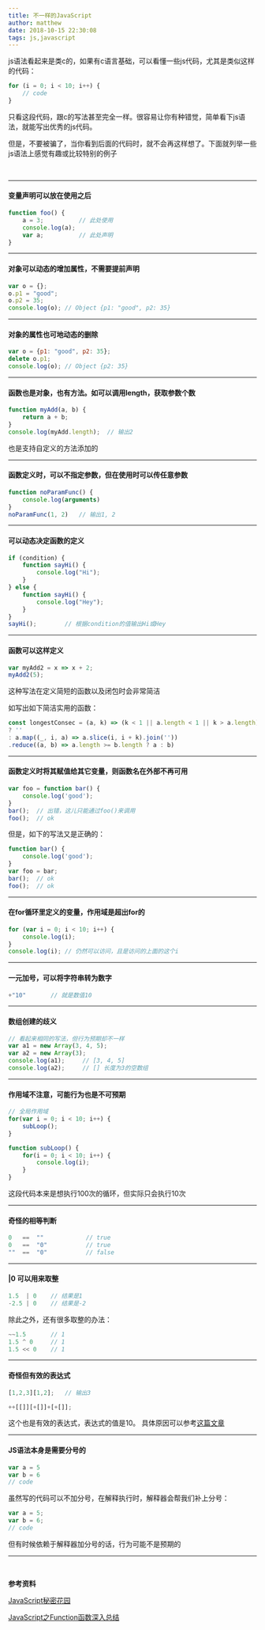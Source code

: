 ```yaml
---
title: 不一样的JavaScript
author: matthew
date: 2018-10-15 22:30:08
tags: js,javascript
---
```




js语法看起来是类c的，如果有c语言基础，可以看懂一些js代码，尤其是类似这样的代码：

```js
for (i = 0; i < 10; i++) {
    // code
}
```

只看这段代码，跟c的写法甚至完全一样。很容易让你有种错觉，简单看下js语法，就能写出优秀的js代码。



但是，不要被骗了，当你看到后面的代码时，就不会再这样想了。下面就列举一些js语法上感觉有趣或比较特别的例子

​	



----


#### 变量声明可以放在使用之后

```javascript
function foo() {
    a = 3;			// 此处使用
    console.log(a);
    var a;			// 此处声明
}
```

-----

#### 对象可以动态的增加属性，不需要提前声明

```javascript
var o = {};
o.p1 = "good";
o.p2 = 35;
console.log(o);	// Object {p1: "good", p2: 35}
```

------

#### 对象的属性也可地动态的删除

```javascript
var o = {p1: "good", p2: 35};
delete o.p1;
console.log(o);	// Object {p2: 35}
```

-----

#### 函数也是对象，也有方法。如可以调用length，获取参数个数

```javascript
function myAdd(a, b) {
    return a + b;
}
console.log(myAdd.length);	// 输出2
```

也是支持自定义的方法添加的

-------

#### 函数定义时，可以不指定参数，但在使用时可以传任意参数

```javascript
function noParamFunc() {
    console.log(arguments)
}
noParamFunc(1, 2)	// 输出1, 2
```

-----

#### 可以动态决定函数的定义

```javascript
if (condition) {
    function sayHi() {
        console.log("Hi");
    }
} else {
    function sayHi() {
        console.log("Hey");
    }
}
sayHi();		// 根据condition的值输出Hi或Hey
```

-----

#### 函数可以这样定义

```javascript
var myAdd2 = x => x + 2;
myAdd2(5);
```

这种写法在定义简短的函数以及闭包时会非常简洁

如写出如下简洁实用的函数：

```javascript
const longestConsec = (a, k) => (k < 1 || a.length < 1 || k > a.length)
? ''
: a.map((_, i, a) => a.slice(i, i + k).join(''))
.reduce((a, b) => a.length >= b.length ? a : b)
```

-----

#### 函数定义时将其赋值给其它变量，则函数名在外部不再可用

```javascript
var foo = function bar() {
    console.log('good');
}
bar();  // 出错，这儿只能通过foo()来调用
foo();  // ok
```

但是，如下的写法又是正确的：

```javascript
function bar() {
    console.log('good');
}
var foo = bar;
bar();  // ok
foo();  // ok
```

-----

#### 在for循环里定义的变量，作用域是超出for的

```javascript
for (var i = 0; i < 10; i++) {
    console.log(i);
}
console.log(i); // 仍然可以访问，且是访问的上面的这个i
```

-----

#### 一元加号，可以将字符串转为数字

```javascript
+"10"		// 就是数值10
```

-----

#### 数组创建的歧义

```javascript
// 看起来相同的写法，但行为预期却不一样
var a1 = new Array(3, 4, 5);
var a2 = new Array(3);
console.log(a1);     // [3, 4, 5]
console.log(a2);     // [] 长度为3的空数组
```

-----

#### 作用域不注意，可能行为也是不可预期

```javascript
// 全局作用域
for(var i = 0; i < 10; i++) {
    subLoop();
}

function subLoop() {
    for(i = 0; i < 10; i++) {
        console.log(i);
    }
}
```

这段代码本来是想执行100次的循环，但实际只会执行10次

-----

#### 奇怪的相等判断

```javascript
0 	==	""            // true
0	==	"0"           // true
"" 	== 	"0"           // false
```

---

#### |0 可以用来取整

```javascript
1.5  | 0	// 结果是1
-2.5 | 0	// 结果是-2
```

除此之外，还有很多取整的办法：

```javascript
~~1.5		// 1
1.5 ^ 0		// 1
1.5 << 0	// 1
```

-----

#### 奇怪但有效的表达式

```javascript
[1,2,3][1,2];	// 输出3
```

```javascript
++[[]][+[]]+[+[]];
```

这个也是有效的表达式，表达式的值是10。 具体原因可以参考[这篇文章](http://justjavac.com/javascript/2012/05/24/can-you-explain-why-10.html)

-----

#### JS语法本身是需要分号的

```javascript
var a = 5
var b = 6
// code
```

虽然写的代码可以不加分号，在解释执行时，解释器会帮我们补上分号：

```javascript
var a = 5;
var b = 6;
// code
```

但有时候依赖于解释器加分号的话，行为可能不是预期的

-----

​	



**参考资料**

[JavaScript秘密花园](https://bonsaiden.github.io/JavaScript-Garden/zh)

[JavaScript之Function函数深入总结](https://www.cnblogs.com/venoral/p/5280805.html)